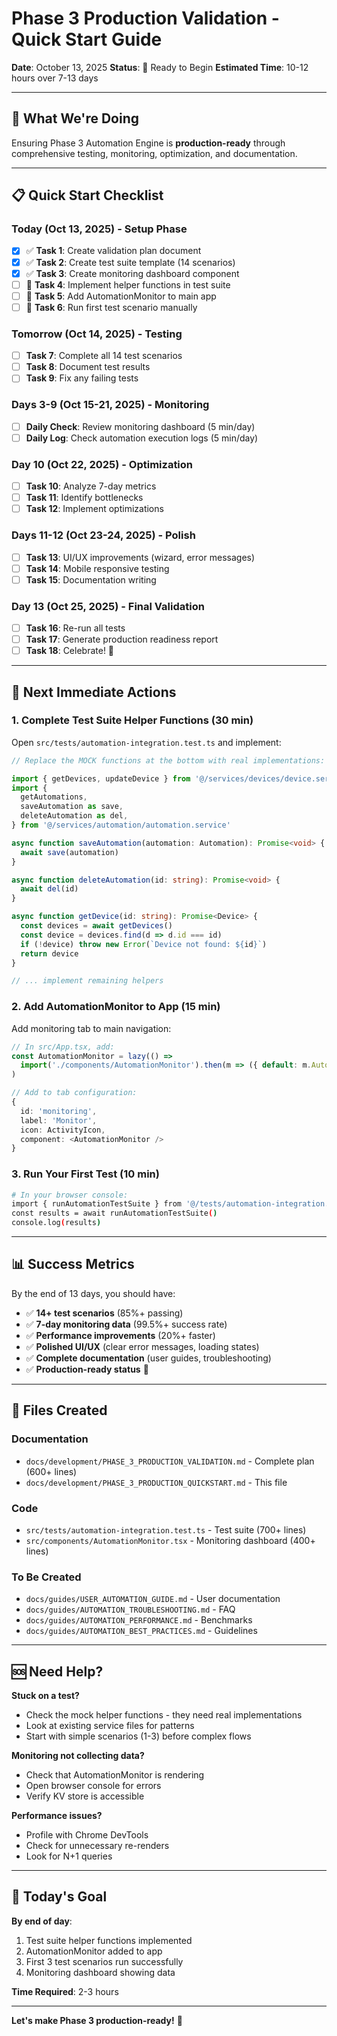# Phase 3 Production Validation - Quick Start Guide

**Date**: October 13, 2025
**Status**: 🚀 Ready to Begin
**Estimated Time**: 10-12 hours over 7-13 days

---

## 🎯 What We're Doing

Ensuring Phase 3 Automation Engine is **production-ready** through comprehensive testing, monitoring, optimization, and documentation.

---

## 📋 Quick Start Checklist

### Today (Oct 13, 2025) - Setup Phase

- [x] ✅ **Task 1**: Create validation plan document
- [x] ✅ **Task 2**: Create test suite template (14 scenarios)
- [x] ✅ **Task 3**: Create monitoring dashboard component
- [ ] 🔄 **Task 4**: Implement helper functions in test suite
- [ ] 🔄 **Task 5**: Add AutomationMonitor to main app
- [ ] 🔄 **Task 6**: Run first test scenario manually

### Tomorrow (Oct 14, 2025) - Testing

- [ ] **Task 7**: Complete all 14 test scenarios
- [ ] **Task 8**: Document test results
- [ ] **Task 9**: Fix any failing tests

### Days 3-9 (Oct 15-21, 2025) - Monitoring

- [ ] **Daily Check**: Review monitoring dashboard (5 min/day)
- [ ] **Daily Log**: Check automation execution logs (5 min/day)

### Day 10 (Oct 22, 2025) - Optimization

- [ ] **Task 10**: Analyze 7-day metrics
- [ ] **Task 11**: Identify bottlenecks
- [ ] **Task 12**: Implement optimizations

### Days 11-12 (Oct 23-24, 2025) - Polish

- [ ] **Task 13**: UI/UX improvements (wizard, error messages)
- [ ] **Task 14**: Mobile responsive testing
- [ ] **Task 15**: Documentation writing

### Day 13 (Oct 25, 2025) - Final Validation

- [ ] **Task 16**: Re-run all tests
- [ ] **Task 17**: Generate production readiness report
- [ ] **Task 18**: Celebrate! 🎉

---

## 🚀 Next Immediate Actions

### 1. Complete Test Suite Helper Functions (30 min)

Open `src/tests/automation-integration.test.ts` and implement:

```typescript
// Replace the MOCK functions at the bottom with real implementations:

import { getDevices, updateDevice } from '@/services/devices/device.service'
import {
  getAutomations,
  saveAutomation as save,
  deleteAutomation as del,
} from '@/services/automation/automation.service'

async function saveAutomation(automation: Automation): Promise<void> {
  await save(automation)
}

async function deleteAutomation(id: string): Promise<void> {
  await del(id)
}

async function getDevice(id: string): Promise<Device> {
  const devices = await getDevices()
  const device = devices.find(d => d.id === id)
  if (!device) throw new Error(`Device not found: ${id}`)
  return device
}

// ... implement remaining helpers
```

### 2. Add AutomationMonitor to App (15 min)

Add monitoring tab to main navigation:

```typescript
// In src/App.tsx, add:
const AutomationMonitor = lazy(() =>
  import('./components/AutomationMonitor').then(m => ({ default: m.AutomationMonitor }))
)

// Add to tab configuration:
{
  id: 'monitoring',
  label: 'Monitor',
  icon: ActivityIcon,
  component: <AutomationMonitor />
}
```

### 3. Run Your First Test (10 min)

```bash
# In your browser console:
import { runAutomationTestSuite } from '@/tests/automation-integration.test'
const results = await runAutomationTestSuite()
console.log(results)
```

---

## 📊 Success Metrics

By the end of 13 days, you should have:

- ✅ **14+ test scenarios** (85%+ passing)
- ✅ **7-day monitoring data** (99.5%+ success rate)
- ✅ **Performance improvements** (20%+ faster)
- ✅ **Polished UI/UX** (clear error messages, loading states)
- ✅ **Complete documentation** (user guides, troubleshooting)
- ✅ **Production-ready status** 🎉

---

## 📁 Files Created

### Documentation

- `docs/development/PHASE_3_PRODUCTION_VALIDATION.md` - Complete plan (600+ lines)
- `docs/development/PHASE_3_PRODUCTION_QUICKSTART.md` - This file

### Code

- `src/tests/automation-integration.test.ts` - Test suite (700+ lines)
- `src/components/AutomationMonitor.tsx` - Monitoring dashboard (400+ lines)

### To Be Created

- `docs/guides/USER_AUTOMATION_GUIDE.md` - User documentation
- `docs/guides/AUTOMATION_TROUBLESHOOTING.md` - FAQ
- `docs/guides/AUTOMATION_PERFORMANCE.md` - Benchmarks
- `docs/guides/AUTOMATION_BEST_PRACTICES.md` - Guidelines

---

## 🆘 Need Help?

**Stuck on a test?**

- Check the mock helper functions - they need real implementations
- Look at existing service files for patterns
- Start with simple scenarios (1-3) before complex flows

**Monitoring not collecting data?**

- Check that AutomationMonitor is rendering
- Open browser console for errors
- Verify KV store is accessible

**Performance issues?**

- Profile with Chrome DevTools
- Check for unnecessary re-renders
- Look for N+1 queries

---

## 🎯 Today's Goal

**By end of day**:

1. Test suite helper functions implemented
2. AutomationMonitor added to app
3. First 3 test scenarios run successfully
4. Monitoring dashboard showing data

**Time Required**: 2-3 hours

---

**Let's make Phase 3 production-ready!** 🚀
